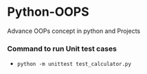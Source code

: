 # Python-OOPS
Advance OOPs concept in python and Projects

### Command to run Unit test cases
- `python -m unittest test_calculator.py`
